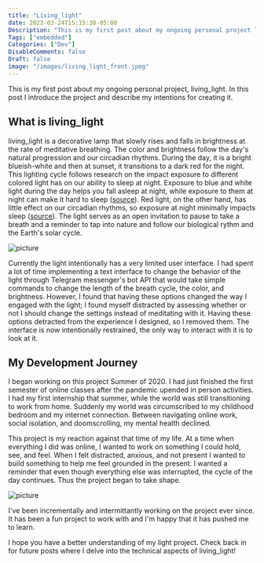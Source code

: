 ```yaml
---
title: "Living_light"
date: 2023-03-24T15:15:38-05:00
Description: "This is my first post about my ongoing personal project living_light. In this post I will introduce the project and describe my intentions for creating it."
Tags: ["embedded"]
Categories: ["Dev"]
DisableComments: false
Draft: false
image: "/images/living_light_front.jpeg"
---
```


This is my first post about my ongoing personal project, living_light. In this post I introduce the project and describe my intentions for creating it.

## What is living_light

living_light is a decorative lamp that slowly rises and falls in brightness at the rate of meditative breathing. The color and brightness follow the day's natural progression and our circadian rhythms. During the day, it is a bright blueish-white and then at sunset, it transitions to a dark red for the night.
This lighting cycle follows research on the impact exposure to different colored light has on our ability to sleep at night.
Exposure to blue and white light during the day helps you fall asleep at night, while exposure to them at night can make it hard to sleep ([source](https://pubmed.ncbi.nlm.nih.gov/25535358/)). Red light, on the other hand, has little effect on our circadian rhythms, so exposure at night minimally impacts sleep ([source](https://pubmed.ncbi.nlm.nih.gov/30311830/)).
The light serves as an open invitation to pause to take a breath and a reminder to tap into nature and follow our biological rythm and the Earth's solar cycle.

![picture](/images/living_light_back.jpeg "The prototype is a Adafruit Huzzah32 mounted on a breadboard and connected to a 8x8 LED matrix that lives in a ziplock bag to keep everything together. I aim to make a more respectable 3d printed housing in the future.")

Currently the light intentionally has a very limited user interface. I had spent a lot of time implementing a text interface to change the behavior of the light through Telegram messenger's bot API that would take simple commands to change the length of the breath cycle, the color, and brightness.
However, I found that having these options changed the way I engaged with the light; I found myself distracted by assessing whether or not I should change the settings instead of meditating with it. Having these options detracted from the experience I designed, so I removed them. The interface is now intentionally restrained, the only way to interact with it is to look at it.

## My Development Journey

I began working on this project Summer of 2020. I had just finished the first semester of online classes after the pandemic upended in person activities. I had my first internship that summer, while the world was still transitioning to work from home.
Suddenly my world was circumscribed to my childhood bedroom and my internet connection. Between navigating online work, social isolation, and doomscrolling, my mental health declined.

This project is my reaction against that time of my life. At a time when everything I did was online, I wanted to work on something I could hold, see, and feel. When I felt distracted, anxious, and not present I wanted to build something to help me feel grounded in the present.
I wanted a reminder that even though everything else was interrupted, the cycle of the day continues. Thus the project began to take shape.

![picture](/images/living_light_early_prototype.jpeg "An early prototype running on an Arduino Uno.")

I've been incrementally and intermittantly working on the project ever since. It has been a fun project to work with and I'm happy that it has pushed me to learn.

I hope you have a better understanding of my light project. Check back in for future posts where I delve into the technical aspects of living_light!
